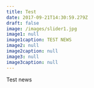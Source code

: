 ```yaml
---
title: Test
date: 2017-09-21T14:30:59.279Z
draft: false
image: /images/slider1.jpg
image1: null
image1caption: TEST NEWS
image2: null
image2caption: null
image3: null
image3caption: null
---
```

Test news



